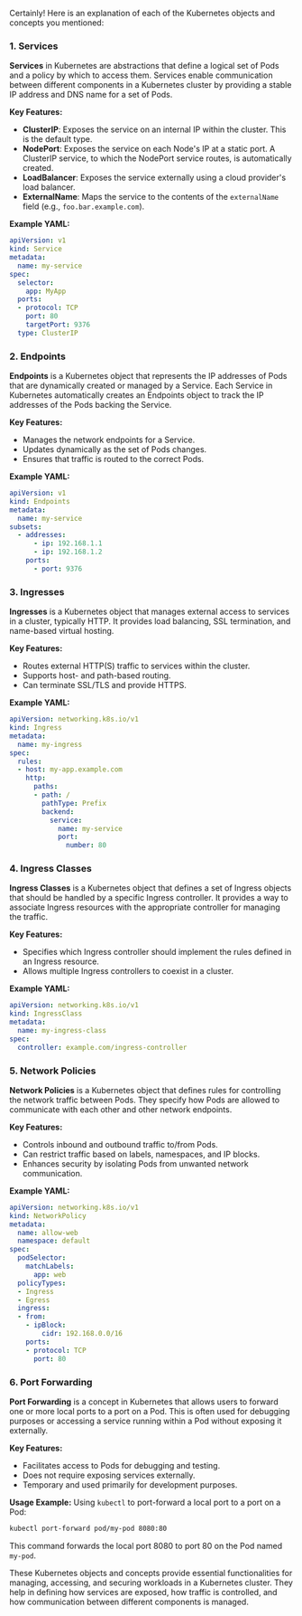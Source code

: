 Certainly! Here is an explanation of each of the Kubernetes objects and concepts you mentioned:

### 1. Services
**Services** in Kubernetes are abstractions that define a logical set of Pods and a policy by which to access them. Services enable communication between different components in a Kubernetes cluster by providing a stable IP address and DNS name for a set of Pods.

**Key Features:**
- **ClusterIP**: Exposes the service on an internal IP within the cluster. This is the default type.
- **NodePort**: Exposes the service on each Node's IP at a static port. A ClusterIP service, to which the NodePort service routes, is automatically created.
- **LoadBalancer**: Exposes the service externally using a cloud provider's load balancer.
- **ExternalName**: Maps the service to the contents of the `externalName` field (e.g., `foo.bar.example.com`).

**Example YAML:**
```yaml
apiVersion: v1
kind: Service
metadata:
  name: my-service
spec:
  selector:
    app: MyApp
  ports:
  - protocol: TCP
    port: 80
    targetPort: 9376
  type: ClusterIP
```

### 2. Endpoints
**Endpoints** is a Kubernetes object that represents the IP addresses of Pods that are dynamically created or managed by a Service. Each Service in Kubernetes automatically creates an Endpoints object to track the IP addresses of the Pods backing the Service.

**Key Features:**
- Manages the network endpoints for a Service.
- Updates dynamically as the set of Pods changes.
- Ensures that traffic is routed to the correct Pods.

**Example YAML:**
```yaml
apiVersion: v1
kind: Endpoints
metadata:
  name: my-service
subsets:
  - addresses:
      - ip: 192.168.1.1
      - ip: 192.168.1.2
    ports:
      - port: 9376
```

### 3. Ingresses
**Ingresses** is a Kubernetes object that manages external access to services in a cluster, typically HTTP. It provides load balancing, SSL termination, and name-based virtual hosting.

**Key Features:**
- Routes external HTTP(S) traffic to services within the cluster.
- Supports host- and path-based routing.
- Can terminate SSL/TLS and provide HTTPS.

**Example YAML:**
```yaml
apiVersion: networking.k8s.io/v1
kind: Ingress
metadata:
  name: my-ingress
spec:
  rules:
  - host: my-app.example.com
    http:
      paths:
      - path: /
        pathType: Prefix
        backend:
          service:
            name: my-service
            port:
              number: 80
```

### 4. Ingress Classes
**Ingress Classes** is a Kubernetes object that defines a set of Ingress objects that should be handled by a specific Ingress controller. It provides a way to associate Ingress resources with the appropriate controller for managing the traffic.

**Key Features:**
- Specifies which Ingress controller should implement the rules defined in an Ingress resource.
- Allows multiple Ingress controllers to coexist in a cluster.

**Example YAML:**
```yaml
apiVersion: networking.k8s.io/v1
kind: IngressClass
metadata:
  name: my-ingress-class
spec:
  controller: example.com/ingress-controller
```

### 5. Network Policies
**Network Policies** is a Kubernetes object that defines rules for controlling the network traffic between Pods. They specify how Pods are allowed to communicate with each other and other network endpoints.

**Key Features:**
- Controls inbound and outbound traffic to/from Pods.
- Can restrict traffic based on labels, namespaces, and IP blocks.
- Enhances security by isolating Pods from unwanted network communication.

**Example YAML:**
```yaml
apiVersion: networking.k8s.io/v1
kind: NetworkPolicy
metadata:
  name: allow-web
  namespace: default
spec:
  podSelector:
    matchLabels:
      app: web
  policyTypes:
  - Ingress
  - Egress
  ingress:
  - from:
    - ipBlock:
        cidr: 192.168.0.0/16
    ports:
    - protocol: TCP
      port: 80
```

### 6. Port Forwarding
**Port Forwarding** is a concept in Kubernetes that allows users to forward one or more local ports to a port on a Pod. This is often used for debugging purposes or accessing a service running within a Pod without exposing it externally.

**Key Features:**
- Facilitates access to Pods for debugging and testing.
- Does not require exposing services externally.
- Temporary and used primarily for development purposes.

**Usage Example:**
Using `kubectl` to port-forward a local port to a port on a Pod:
```sh
kubectl port-forward pod/my-pod 8080:80
```
This command forwards the local port 8080 to port 80 on the Pod named `my-pod`.

These Kubernetes objects and concepts provide essential functionalities for managing, accessing, and securing workloads in a Kubernetes cluster. They help in defining how services are exposed, how traffic is controlled, and how communication between different components is managed.